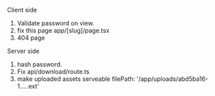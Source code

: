 Client side

1. Validate password on view.
2. fix this page app/[slug]/page.tsx
3. 404 page

Server side

1. hash password.
2. Fix api/download/route.ts
3. make uploaded assets serveable filePath: '/app/uploads/abd5ba16-1.....ext'
